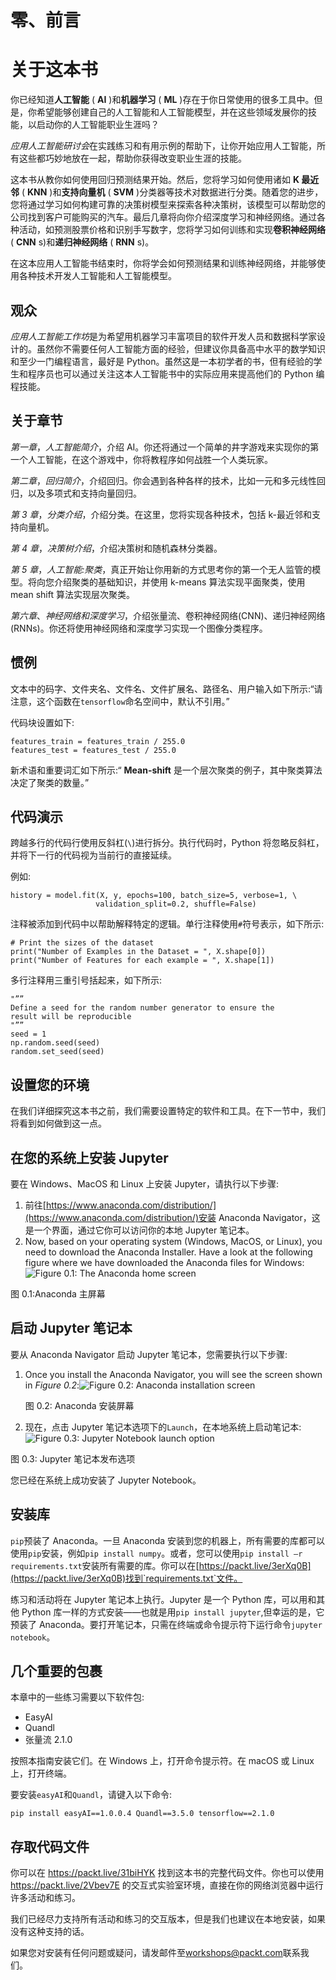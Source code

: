 

# 零、前言

# 关于这本书

你已经知道**人工智能** ( **AI** )和**机器学习** ( **ML** )存在于你日常使用的很多工具中。但是，你希望能够创建自己的人工智能和人工智能模型，并在这些领域发展你的技能，以启动你的人工智能职业生涯吗？

*应用人工智能研讨会*在实践练习和有用示例的帮助下，让你开始应用人工智能，所有这些都巧妙地放在一起，帮助你获得改变职业生涯的技能。

这本书从教你如何使用回归预测结果开始。然后，您将学习如何使用诸如 **K 最近邻** ( **KNN** )和**支持向量机** ( **SVM** )分类器等技术对数据进行分类。随着您的进步，您将通过学习如何构建可靠的决策树模型来探索各种决策树，该模型可以帮助您的公司找到客户可能购买的汽车。最后几章将向你介绍深度学习和神经网络。通过各种活动，如预测股票价格和识别手写数字，您将学习如何训练和实现**卷积神经网络** ( **CNN** s)和**递归神经网络** ( **RNN** s)。

在这本应用人工智能书结束时，你将学会如何预测结果和训练神经网络，并能够使用各种技术开发人工智能和人工智能模型。

## 观众

*应用人工智能工作坊*是为希望用机器学习丰富项目的软件开发人员和数据科学家设计的。虽然你不需要任何人工智能方面的经验，但建议你具备高中水平的数学知识和至少一门编程语言，最好是 Python。虽然这是一本初学者的书，但有经验的学生和程序员也可以通过关注这本人工智能书中的实际应用来提高他们的 Python 编程技能。

## 关于章节

*第一章*，*人工智能简介*，介绍 AI。你还将通过一个简单的井字游戏来实现你的第一个人工智能，在这个游戏中，你将教程序如何战胜一个人类玩家。

*第二章*，*回归简介*，介绍回归。你会遇到各种各样的技术，比如一元和多元线性回归，以及多项式和支持向量回归。

*第 3 章*，*分类介绍*，介绍分类。在这里，您将实现各种技术，包括 k-最近邻和支持向量机。

*第 4 章*，*决策树介绍*，介绍决策树和随机森林分类器。

*第 5 章*，*人工智能:聚类*，真正开始让你用新的方式思考你的第一个无人监管的模型。将向您介绍聚类的基础知识，并使用 k-means 算法实现平面聚类，使用 mean shift 算法实现层次聚类。

*第六章*、*神经网络和深度学习*，介绍张量流、卷积神经网络(CNN)、递归神经网络(RNNs)。你还将使用神经网络和深度学习实现一个图像分类程序。

## 惯例

文本中的码字、文件夹名、文件名、文件扩展名、路径名、用户输入如下所示:“请注意，这个函数在`tensorflow`命名空间中，默认不引用。”

代码块设置如下:

```
features_train = features_train / 255.0
features_test = features_test / 255.0
```

新术语和重要词汇如下所示:“ **Mean-shift** 是一个层次聚类的例子，其中聚类算法决定了聚类的数量。”

## 代码演示

跨越多行的代码行使用反斜杠(`\`)进行拆分。执行代码时，Python 将忽略反斜杠，并将下一行的代码视为当前行的直接延续。

例如:

```
history = model.fit(X, y, epochs=100, batch_size=5, verbose=1, \
                   validation_split=0.2, shuffle=False)
```

注释被添加到代码中以帮助解释特定的逻辑。单行注释使用`#`符号表示，如下所示:

```
# Print the sizes of the dataset
print("Number of Examples in the Dataset = ", X.shape[0])
print("Number of Features for each example = ", X.shape[1])
```

多行注释用三重引号括起来，如下所示:

```
"””
Define a seed for the random number generator to ensure the 
result will be reproducible
"””
seed = 1
np.random.seed(seed)
random.set_seed(seed)
```

## 设置您的环境

在我们详细探究这本书之前，我们需要设置特定的软件和工具。在下一节中，我们将看到如何做到这一点。

## 在您的系统上安装 Jupyter

要在 Windows、MacOS 和 Linux 上安装 Jupyter，请执行以下步骤:

1.  前往[https://www.anaconda.com/distribution/](https://www.anaconda.com/distribution/)安装 Anaconda Navigator，这是一个界面，通过它你可以访问你的本地 Jupyter 笔记本。
2.  Now, based on your operating system (Windows, MacOS, or Linux), you need to download the Anaconda Installer. Have a look at the following figure where we have downloaded the Anaconda files for Windows:![Figure 0.1: The Anaconda home screen
    ](img/B16060_00_01.jpg)

图 0.1:Anaconda 主屏幕

## 启动 Jupyter 笔记本

要从 Anaconda Navigator 启动 Jupyter 笔记本，您需要执行以下步骤:

1.  Once you install the Anaconda Navigator, you will see the screen shown in *Figure 0.2*:![Figure 0.2: Anaconda installation screen
    ](img/B16060_00_02.jpg)

    图 0.2: Anaconda 安装屏幕

2.  现在，点击 Jupyter 笔记本选项下的`Launch`，在本地系统上启动笔记本:![Figure 0.3: Jupyter Notebook launch option
    ](img/B16060_00_03.jpg)

图 0.3: Jupyter 笔记本发布选项

您已经在系统上成功安装了 Jupyter Notebook。

## 安装库

`pip`预装了 Anaconda。一旦 Anaconda 安装到您的机器上，所有需要的库都可以使用`pip`安装，例如`pip install numpy`。或者，您可以使用`pip install –r requirements.txt`安装所有需要的库。你可以在[https://packt.live/3erXq0B](https://packt.live/3erXq0B)找到`requirements.txt`文件。

练习和活动将在 Jupyter 笔记本上执行。Jupyter 是一个 Python 库，可以用和其他 Python 库一样的方式安装——也就是用`pip install jupyter`,但幸运的是，它预装了 Anaconda。要打开笔记本，只需在终端或命令提示符下运行命令`jupyter notebook`。

## 几个重要的包裹

本章中的一些练习需要以下软件包:

*   EasyAI
*   Quandl
*   张量流 2.1.0

按照本指南安装它们。在 Windows 上，打开命令提示符。在 macOS 或 Linux 上，打开终端。

要安装`easyAI`和`Quandl`，请键入以下命令:

```
pip install easyAI==1.0.0.4 Quandl==3.5.0 tensorflow==2.1.0
```

## 存取代码文件

你可以在 https://packt.live/31biHYK 找到这本书的完整代码文件。你也可以使用 https://packt.live/2Vbev7E 的交互式实验室环境，直接在你的网络浏览器中运行许多活动和练习。

我们已经尽力支持所有活动和练习的交互版本，但是我们也建议在本地安装，如果没有这种支持的话。

如果您对安装有任何问题或疑问，请发邮件至[workshops@packt.com](mailto:workshops@packt.com)联系我们。